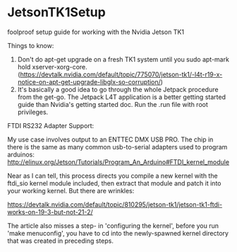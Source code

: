 # JetsonTK1Setup
foolproof setup guide for working with the Nvidia Jetson TK1

Things to know:

1. Don't do apt-get upgrade on a fresh TK1 system until you sudo apt-mark hold xserver-xorg-core. (https://devtalk.nvidia.com/default/topic/775070/jetson-tk1/-l4t-r19-x-notice-on-apt-get-upgrade-libglx-so-corruption/)
2. It's basically a good idea to go through the whole Jetpack procedure from the get-go. The Jetpack L4T application is a better getting started guide than Nvidia's getting started doc. Run the .run file with root privileges.

FTDI RS232 Adapter Support:

My use case involves output to an ENTTEC DMX USB PRO. The chip in there is the same as many common usb-to-serial adapters used to program arduinos:
http://elinux.org/Jetson/Tutorials/Program_An_Arduino#FTDI_kernel_module

Near as I can tell, this process directs you compile a new kernel with the ftdi_sio kernel module included, then extract that module and patch it into your working kernel. But there are wrinkles:

https://devtalk.nvidia.com/default/topic/810295/jetson-tk1/jetson-tk1-ftdi-works-on-19-3-but-not-21-2/


The article also misses a step- in 'configuring the kernel', before you run 'make menuconfig', you have to cd into the newly-spawned kernel directory that was created in preceding steps.
